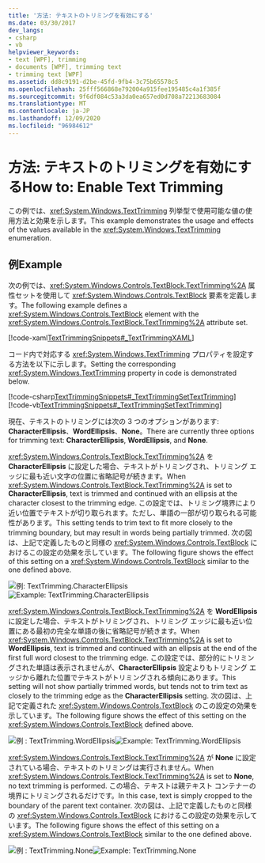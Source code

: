 ```yaml
---
title: '方法: テキストのトリミングを有効にする'
ms.date: 03/30/2017
dev_langs:
- csharp
- vb
helpviewer_keywords:
- text [WPF], trimming
- documents [WPF], trimming text
- trimming text [WPF]
ms.assetid: dd8c9191-d2be-45fd-9fb4-3c75b65578c5
ms.openlocfilehash: 25fff566868e792004a915fee195485c4a1f385f
ms.sourcegitcommit: 9f6df084c53a3da0ea657ed0d708a72213683084
ms.translationtype: MT
ms.contentlocale: ja-JP
ms.lasthandoff: 12/09/2020
ms.locfileid: "96984612"
---
```

# <a name="how-to-enable-text-trimming"></a><span data-ttu-id="3497c-102">方法: テキストのトリミングを有効にする</span><span class="sxs-lookup"><span data-stu-id="3497c-102">How to: Enable Text Trimming</span></span>

<span data-ttu-id="3497c-103">この例では、<xref:System.Windows.TextTrimming> 列挙型で使用可能な値の使用方法と効果を示します。</span><span class="sxs-lookup"><span data-stu-id="3497c-103">This example demonstrates the usage and effects of the values available in the <xref:System.Windows.TextTrimming> enumeration.</span></span>

## <a name="example"></a><span data-ttu-id="3497c-104">例</span><span class="sxs-lookup"><span data-stu-id="3497c-104">Example</span></span>

<span data-ttu-id="3497c-105">次の例では、<xref:System.Windows.Controls.TextBlock.TextTrimming%2A> 属性セットを使用して <xref:System.Windows.Controls.TextBlock> 要素を定義します。</span><span class="sxs-lookup"><span data-stu-id="3497c-105">The following example defines a <xref:System.Windows.Controls.TextBlock> element with the <xref:System.Windows.Controls.TextBlock.TextTrimming%2A> attribute set.</span></span>

[!code-xaml[TextTrimmingSnippets#_TextTrimmingXAML](~/samples/snippets/csharp/VS_Snippets_Wpf/TextTrimmingSnippets/CSharp/Window1.xaml#_texttrimmingxaml)]

<span data-ttu-id="3497c-106">コード内で対応する <xref:System.Windows.TextTrimming> プロパティを設定する方法を以下に示します。</span><span class="sxs-lookup"><span data-stu-id="3497c-106">Setting the corresponding <xref:System.Windows.TextTrimming> property in code is demonstrated below.</span></span>

[!code-csharp[TextTrimmingSnippets#_TextTrimmingSetTextTrimming](~/samples/snippets/csharp/VS_Snippets_Wpf/TextTrimmingSnippets/CSharp/Window1.xaml.cs#_texttrimmingsettexttrimming)]
[!code-vb[TextTrimmingSnippets#_TextTrimmingSetTextTrimming](~/samples/snippets/visualbasic/VS_Snippets_Wpf/TextTrimmingSnippets/VisualBasic/Window1.xaml.vb#_texttrimmingsettexttrimming)]

<span data-ttu-id="3497c-107">現在、テキストのトリミングには次の 3 つのオプションがあります: **CharacterEllipsis**、**WordEllipsis**、**None**。</span><span class="sxs-lookup"><span data-stu-id="3497c-107">There are currently three options for trimming text: **CharacterEllipsis**, **WordEllipsis**, and **None**.</span></span>

<span data-ttu-id="3497c-108"><xref:System.Windows.Controls.TextBlock.TextTrimming%2A> を **CharacterEllipsis** に設定した場合、テキストがトリミングされ、トリミング エッジに最も近い文字の位置に省略記号が続きます。</span><span class="sxs-lookup"><span data-stu-id="3497c-108">When <xref:System.Windows.Controls.TextBlock.TextTrimming%2A> is set to **CharacterEllipsis**, text is trimmed and continued with an ellipsis at the character closest to the trimming edge.</span></span>  <span data-ttu-id="3497c-109">この設定では、トリミング境界により近い位置でテキストが切り取られます。ただし、単語の一部が切り取られる可能性があります。</span><span class="sxs-lookup"><span data-stu-id="3497c-109">This setting tends to trim text to fit more closely to the trimming boundary, but may result in words being partially trimmed.</span></span>  <span data-ttu-id="3497c-110">次の図は、上記で定義したものと同様の <xref:System.Windows.Controls.TextBlock> におけるこの設定の効果を示しています。</span><span class="sxs-lookup"><span data-stu-id="3497c-110">The following figure shows the effect of this setting on a <xref:System.Windows.Controls.TextBlock> similar to the one defined above.</span></span>

<span data-ttu-id="3497c-111">![例: TextTrimming.CharacterEllipsis](./media/texttrimming-character.png "TextTrimming_Character")</span><span class="sxs-lookup"><span data-stu-id="3497c-111">![Example: TextTrimming.CharacterEllipsis](./media/texttrimming-character.png "TextTrimming_Character")</span></span>

<span data-ttu-id="3497c-112"><xref:System.Windows.Controls.TextBlock.TextTrimming%2A> を **WordEllipsis** に設定した場合、テキストがトリミングされ、トリミング エッジに最も近い位置にある最初の完全な単語の後に省略記号が続きます。</span><span class="sxs-lookup"><span data-stu-id="3497c-112">When <xref:System.Windows.Controls.TextBlock.TextTrimming%2A> is set to **WordEllipsis**, text is trimmed and continued with an ellipsis at the end of the first full word closest to the trimming edge.</span></span>  <span data-ttu-id="3497c-113">この設定では、部分的にトリミングされた単語は表示されませんが、**CharacterEllipsis** 設定よりもトリミング エッジから離れた位置でテキストがトリミングされる傾向にあります。</span><span class="sxs-lookup"><span data-stu-id="3497c-113">This setting will not show partially trimmed words, but tends not to trim text as closely to the trimming edge as the **CharacterEllipsis** setting.</span></span>  <span data-ttu-id="3497c-114">次の図は、上記で定義された <xref:System.Windows.Controls.TextBlock> のこの設定の効果を示しています。</span><span class="sxs-lookup"><span data-stu-id="3497c-114">The following figure shows the effect of this setting on the <xref:System.Windows.Controls.TextBlock> defined above.</span></span>

<span data-ttu-id="3497c-115">![例 : TextTrimming.WordEllipsis](./media/texttrimming-word.png "TextTrimming_Word")</span><span class="sxs-lookup"><span data-stu-id="3497c-115">![Example: TextTrimming.WordEllipsis](./media/texttrimming-word.png "TextTrimming_Word")</span></span>

<span data-ttu-id="3497c-116"><xref:System.Windows.Controls.TextBlock.TextTrimming%2A> が **None** に設定されている場合、テキストのトリミングは実行されません。</span><span class="sxs-lookup"><span data-stu-id="3497c-116">When <xref:System.Windows.Controls.TextBlock.TextTrimming%2A> is set to **None**, no text trimming is performed.</span></span>  <span data-ttu-id="3497c-117">この場合、テキストは親テキスト コンテナーの境界にトリミングされるだけです。</span><span class="sxs-lookup"><span data-stu-id="3497c-117">In this case, text is simply cropped to the boundary of the parent text container.</span></span>  <span data-ttu-id="3497c-118">次の図は、上記で定義したものと同様の <xref:System.Windows.Controls.TextBlock> におけるこの設定の効果を示しています。</span><span class="sxs-lookup"><span data-stu-id="3497c-118">The following figure shows the effect of this setting on a <xref:System.Windows.Controls.TextBlock> similar to the one defined above.</span></span>

<span data-ttu-id="3497c-119">![例 : TextTrimming.None](./media/texttrimming-none.png "TextTrimming_None")</span><span class="sxs-lookup"><span data-stu-id="3497c-119">![Example: TextTrimming.None](./media/texttrimming-none.png "TextTrimming_None")</span></span>
